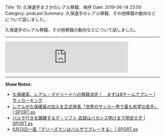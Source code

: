 Title: 15: 久保選手まさかのレアル移籍、嗚呼
Date: 2019-06-14 23:50
Category: podcast
Summary: 久保選手のレアル移籍、その他移籍の動向などについて話しました。

久保選手のレアル移籍、その他移籍の動向などについて話しました。

---

<iframe src="https://anchor.fm/barcafm/embed/episodes/15-e4bf56" height="102px" width="400px" frameborder="0" scrolling="no"></iframe>

---

**Show Notes:**

- [久保建英、レアル・マドリードへの移籍決定！　まずはBチームでプレー \| サッカーキング](https://www.soccer-king.jp/news/japan/national/20190614/946780.html)
- [レアルが久保建英の加入を正式発表「世界のサッカー界で最も有望な若手」 \| SPORT\.es](https://sport-japanese.com/barcelona/news/id/24306)
- [バルサ行きを躊躇するデ・リフト 去就はバカンス明けまで明言せず \| SPORT\.es](https://sport-japanese.com/barcelona/news/id/24282)
- [6月13日一面『グリーズマンはバルサでプレーする』 \| SPORT\.es](https://sport-japanese.com/barcelona/news/id/24288)
